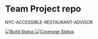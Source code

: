 # Team Project repo
NYC-ACCESSIBLE-RESTAURANT-ADVISOR

<a href="https://travis-ci.com/gcivil-nyu-org/nyc-accessible-restaurant-advisor">
    <img 
         alt="Build Status" 
         src="https://travis-ci.com/gcivil-nyu-org/nyc-accessible-restaurant-advisor.svg?branch=travis_deploy">
</a>
<a href='https://coveralls.io/github/gcivil-nyu-org/nyc-accessible-restaurant-advisor?branch=travis_deploy'>
    <img
        src='https://coveralls.io/repos/github/gcivil-nyu-org/nyc-accessible-restaurant-advisor/badge.svg?branch=travis_deploy'
        alt='Coverage Status' />
</a>
